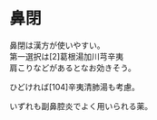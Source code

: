 # 鼻閉

鼻閉は漢方が使いやすい。  
第一選択は[2]葛根湯加川芎辛夷  
肩こりなどがあるとなお効きそう。  

ひどければ[104]辛夷清肺湯も考慮。

いずれも副鼻腔炎でよく用いられる薬。

